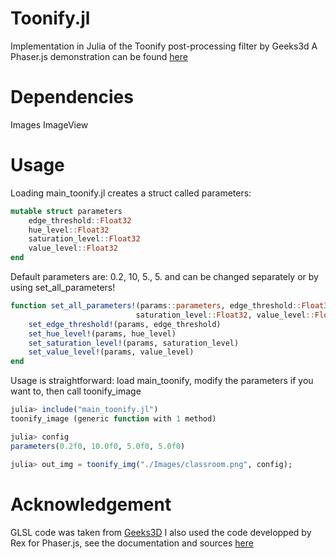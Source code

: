 # Toonify.jl
Implementation in Julia of the Toonify post-processing filter by Geeks3d
A Phaser.js demonstration can be found [here](https://codepen.io/rexrainbow/full/ErWNXa)

# Dependencies
Images
ImageView

# Usage
Loading main_toonify.jl creates a struct called parameters:
```julia
mutable struct parameters
    edge_threshold::Float32
    hue_level::Float32
    saturation_level::Float32
    value_level::Float32
end
```

Default parameters are: 0.2, 10, 5., 5.
and can be changed separately or by using set_all_parameters!
```julia
function set_all_parameters!(params::parameters, edge_threshold::Float32, hue_level::Float32, 
                            saturation_level::Float32, value_level::Float32)
    set_edge_threshold!(params, edge_threshold)
    set_hue_level!(params, hue_level)
    set_saturation_level!(params, saturation_level)
    set_value_level!(params, value_level)
end
```

Usage is straightforward: load main_toonify, modify the parameters if you want to, then call toonify_image
```julia
julia> include("main_toonify.jl")
toonify_image (generic function with 1 method)

julia> config
parameters(0.2f0, 10.0f0, 5.0f0, 5.0f0)

julia> out_img = toonify_img("./Images/classroom.png", config);

```

# Acknowledgement
GLSL code was taken from [Geeks3D](https://www.geeks3d.com/20140523/glsl-shader-library-toonify-post-processing-filter/)
I also used the code developped by Rex for Phaser.js, see the documentation and sources [here](https://rexrainbow.github.io/phaser3-rex-notes/docs/site/shader-toonify/)
